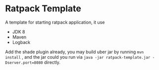# Ratpack Template

A template for starting ratpack application, it use

* JDK 8
* Maven
* Logback

Add the shade plugin already, you may build uber jar by running `mvn install` , and the jar could you run via `java -jar ratpack-template.jar -Dserver.port=8080` directly. 
